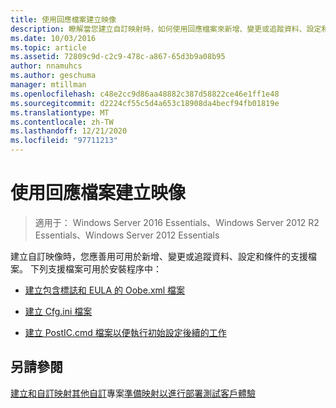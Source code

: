 ```yaml
---
title: 使用回應檔案建立映像
description: 瞭解當您建立自訂映射時，如何使用回應檔案來新增、變更或追蹤資料、設定和條件。
ms.date: 10/03/2016
ms.topic: article
ms.assetid: 72809c9d-c2c9-478c-a867-65d3b9a08b95
author: nnamuhcs
ms.author: geschuma
manager: mtillman
ms.openlocfilehash: c48e2cc9d86aa48882c387d58822ce46e1ff1e48
ms.sourcegitcommit: d2224cf55c5d4a653c18908da4becf94fb01819e
ms.translationtype: MT
ms.contentlocale: zh-TW
ms.lasthandoff: 12/21/2020
ms.locfileid: "97711213"
---
```

# <a name="create-an-image-by-using-answer-files"></a>使用回應檔案建立映像

>適用于： Windows Server 2016 Essentials、Windows Server 2012 R2 Essentials、Windows Server 2012 Essentials

建立自訂映像時，您應善用可用於新增、變更或追蹤資料、設定和條件的支援檔案。 下列支援檔案可用於安裝程序中：

-   [建立包含標誌和 EULA 的 Oobe.xml 檔案](Create-the-Oobe.xml-File-Including-Logo-and-EULA.md)

-   [建立 Cfg.ini 檔案](Create-the-Cfg.ini-File.md)

-   [建立 PostIC.cmd 檔案以便執行初始設定後續的工作](Create-the-PostIC.cmd-File-for-Running-Post-Initial-Configuration-Tasks.md)

## <a name="see-also"></a>另請參閱
 [建立和自訂映射](Creating-and-Customizing-the-Image.md)[其他自訂](Additional-Customizations.md)專案[準備映射以進行部署](Preparing-the-Image-for-Deployment.md)[測試客戶體驗](Testing-the-Customer-Experience.md)